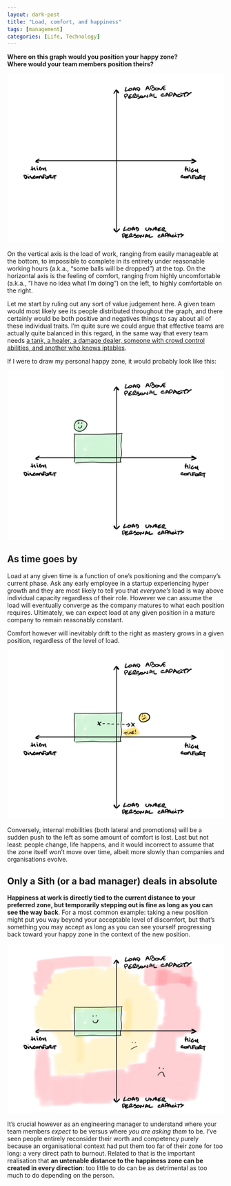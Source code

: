 ```yaml
---
layout: dark-post
title: "Load, comfort, and happiness"
tags: [management]
categories: [Life, Technology]
---
```


**Where on this graph would you position your happy zone?**<br />
**Where would your team members position theirs?**

<a href="/images/2020-02-19-load_comfort_happiness/graph_1.jpg"><img src="/images/2020-02-19-load_comfort_happiness/graph_1.jpg" alt=""></a>

On the vertical axis is the load of work, ranging from easily manageable at the bottom, to impossible to complete in its entirety under reasonable working hours (a.k.a., “some balls will be dropped”) at the top. On the horizontal axis is the feeling of comfort, ranging from highly uncomfortable (a.k.a., “I have no idea what I’m doing”) on the left, to highly comfortable on the right.

Let me start by ruling out any sort of value judgement here. A given team would most likely see its people distributed throughout the graph, and there certainly would be both positive and negatives things to say about all of these individual traits. I’m quite sure we could argue that effective teams are actually quite balanced in this regard, in the same way that every team needs [a tank, a healer, a damage dealer, someone with crowd control abilities, and another who knows iptables](https://twitter.com/jpetazzo/status/614851069508595712).

If I were to draw my personal happy zone, it would probably look like this:

<a href="/images/2020-02-19-load_comfort_happiness/graph_2.jpg"><img src="/images/2020-02-19-load_comfort_happiness/graph_2.jpg" alt=""></a>

## As time goes by

Load at any given time is a function of one’s positioning and the company’s current phase. Ask any early employee in a startup experiencing hyper growth and they are most likely to tell you that *everyone’s* load is way above individual capacity regardless of their role. However we can assume the load will eventually converge as the company matures to what each position requires. Ultimately, we can expect load at any given position in a mature company to remain reasonably constant.

Comfort however will inevitably drift to the right as mastery grows in a given position, regardless of the level of load.

<a href="/images/2020-02-19-load_comfort_happiness/graph_3.jpg"><img src="/images/2020-02-19-load_comfort_happiness/graph_3.jpg" alt=""></a>

Conversely, internal mobilities (both lateral and promotions) will be a sudden push to the left as some amount of comfort is lost.
Last but not least: people change, life happens, and it would incorrect to assume that the zone itself won’t move over time, albeit more slowly than companies and organisations evolve.

## Only a Sith (or a bad manager) deals in absolute

**Happiness at work is directly tied to the current distance to your preferred zone, but temporarily stepping out is fine as long as you can see the way back**. For a most common example: taking a new position might put you way beyond your acceptable level of discomfort, but that’s something you may accept as long as you can see yourself progressing back toward your happy zone in the context of the new position.

<a href="/images/2020-02-19-load_comfort_happiness/graph_4.jpg"><img src="/images/2020-02-19-load_comfort_happiness/graph_4.jpg" alt=""></a>

It’s crucial however as an engineering manager to understand where your team members *expect* to be versus where *you are asking them* to be. I’ve seen people entirely reconsider their worth and competency purely because an organisational context had put them too far of their zone for too long: a very direct path to burnout. Related to that is the important realisation that **an untenable distance to the happiness zone can be created in every direction**: too little to do can be as detrimental as too much to do depending on the person.
